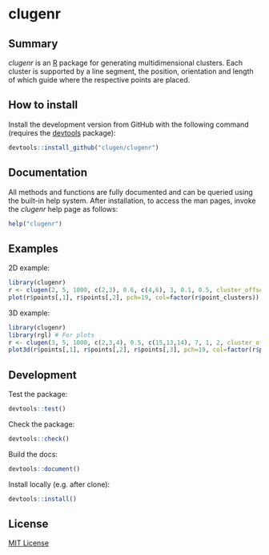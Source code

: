 # clugenr

## Summary

_clugenr_ is an [R] package for generating multidimensional clusters. Each
cluster is supported by a line segment, the position, orientation and length of
which guide where the respective points are placed.

## How to install

Install the development version from GitHub with the following command (requires
the [devtools] package):

```R
devtools::install_github("clugen/clugenr")
```

<!--
A stable version of the package is available on [CRAN] and can be installed with
the following instruction:

```R
install.packages("clugenr")
```
-->

## Documentation

All methods and functions are fully documented and can be queried using the
built-in help system. After installation, to access the man pages, invoke the
_clugenr_ help page as follows:

```R
help("clugenr")
```

## Examples

2D example:

```R
library(clugenr)
r <- clugen(2, 5, 1000, c(2,3), 0.6, c(4,6), 3, 0.1, 0.5, cluster_offset =  c(1,3), point_dist_fn = "n")
plot(r$points[,1], r$points[,2], pch=19, col=factor(r$point_clusters))
```

3D example:

```R
library(clugenr)
library(rgl) # For plots
r <- clugen(3, 5, 1000, c(2,3,4), 0.5, c(15,13,14), 7, 1, 2, cluster_offset =  c(1,3,3), point_dist_fn = "n")
plot3d(r$points[,1], r$points[,2], r$points[,3], pch=19, col=factor(r$point_clusters))
```


## Development

Test the package:

```r
devtools::test()
```

Check the package:

```r
devtools::check()
```

Build the docs:

```r
devtools::document()
```

Install locally (e.g. after clone):

```r
devtools::install()
```

## License

[MIT License](LICENSE)

[R]: https://www.r-project.org/
[devtools]: https://cran.r-project.org/package=devtools
[CRAN]: https://cran.r-project.org/
